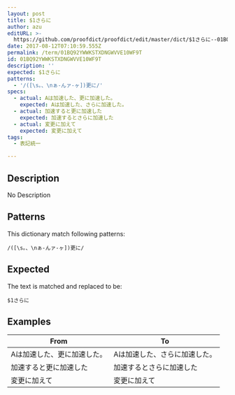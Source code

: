```yaml
---
layout: post
title: $1さらに
author: azu
editURL: >-
  https://github.com/proofdict/proofdict/edit/master/dict/$1さらに--01BQ92YWWKSTXDNGWVVE10WF9T.yml
date: 2017-08-12T07:10:59.555Z
permalink: /term/01BQ92YWWKSTXDNGWVVE10WF9T
id: 01BQ92YWWKSTXDNGWVVE10WF9T
description: ''
expected: $1さらに
patterns:
  - '/([\s。、\nぁ-んァ-ヶ])更に/'
specs:
  - actual: Aは加速した、更に加速した。
    expected: Aは加速した、さらに加速した。
  - actual: 加速すると更に加速した
    expected: 加速するとさらに加速した
  - actual: 変更に加えて
    expected: 変更に加えて
tags:
  - 表記統一

---
```


## Description

No Description 

## Patterns

This dictionary match following patterns:

    /([\s。、\nぁ-んァ-ヶ])更に/

## Expected

The text is matched and replaced to be:

    $1さらに

## Examples

| From           | To              |
| -------------- | --------------- |
| Aは加速した、更に加速した。 | Aは加速した、さらに加速した。 |
| 加速すると更に加速した    | 加速するとさらに加速した    |
| 変更に加えて         | 変更に加えて          |
